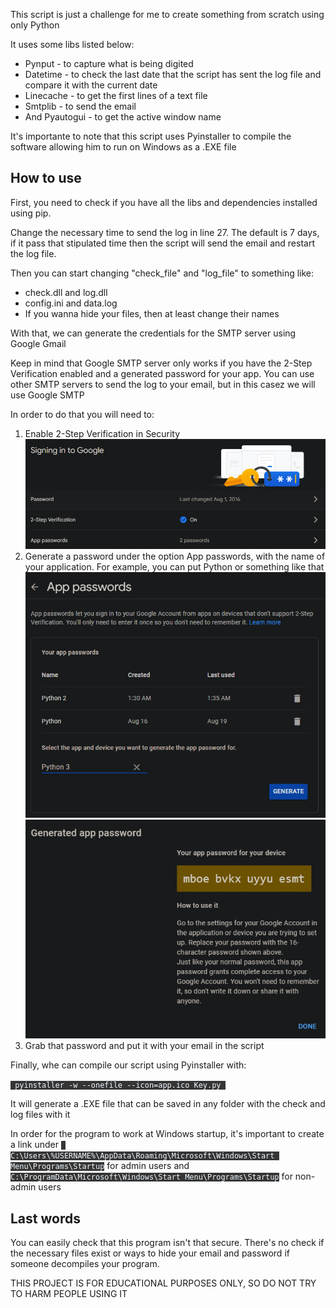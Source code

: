 <p>This script is just a challenge for me to create something from scratch using only Python</p>
<p>It uses some libs listed below:</p>
<ul>
    <li>Pynput - to capture what is being digited</li>
    <li>Datetime - to check the last date that the script has sent the log file and compare it with the current date</li>
    <li>Linecache - to get the first lines of a text file</li>
    <li>Smtplib - to send the email</li>
    <li>And Pyautogui - to get the active window name</li>
</ul>
<p>It's importante to note that this script uses Pyinstaller to compile the software allowing him to run on Windows as a .EXE file</p>
<h2>How to use</h2>
<p>First, you need to check if you have all the libs and dependencies installed using pip.</p>
<p>Change the necessary time to send the log in line 27. The default is 7 days, if it pass that stipulated time then the script will send the email and restart the log file.</p>
<p>Then you can start changing "check_file" and "log_file" to something like:</p>
<ul>
    <li>check.dll and log.dll</li>
    <li>config.ini and data.log</li>
    <li>If you wanna hide your files, then at least change their names</li>
</ul>
<p>With that, we can generate the credentials for the SMTP server using Google Gmail</p>
<p>Keep in mind that Google SMTP server only works if you have the 2-Step Verification enabled and a generated password for your app. You can use other SMTP servers to send the log to your email, but in this casez we will use Google SMTP</p>
<p>In order to do that you will need to:</p>
<ol>
    <li>Enable 2-Step Verification in Security</li>
    <img src="readme_images/Tutorial1.png" alt="">
    <li>Generate a password under the option App passwords, with the name of your application. For example, you can put Python or something like that</li>
    <img src="readme_images/Tutorial2.png" alt="">
    <img src="readme_images/Tutorial3.png" alt="">
    <li>Grab that password and put it with your email in the script</li>
</ol>
<p>Finally, whe can compile our script using Pyinstaller with:</p>
<code style="background-color: rgb(53, 53, 53); color: aliceblue;"> pyinstaller -w --onefile --icon=app.ico Key.py </code>
<p>It will generate a .EXE file that can be saved in any folder with the check and log files with it</p>
<p>In order for the program to work at Windows startup, it's important to create a link under <code style="background-color: rgb(53, 53, 53); color: aliceblue;"> C:\Users\%USERNAME%\AppData\Roaming\Microsoft\Windows\Start Menu\Programs\Startup</code> for admin users and <code style="background-color: rgb(53, 53, 53); color: aliceblue;">C:\ProgramData\Microsoft\Windows\Start Menu\Programs\Startup</code> for non-admin users</p>
<h2>Last words</h2>
<p>You can easily check that this program isn't that secure. There's no check if the necessary files exist or ways to hide your email and password if someone decompiles your program.</p>
<p>THIS PROJECT IS FOR EDUCATIONAL PURPOSES ONLY, SO DO NOT TRY TO HARM PEOPLE USING IT</p>
